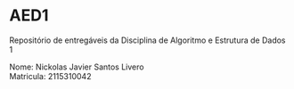 # AED1
Repositório de entregáveis da Disciplina de Algoritmo e Estrutura de Dados 1

Nome: Nickolas Javier Santos Livero<br>
Matricula: 2115310042
